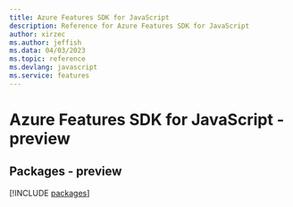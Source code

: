 ```yaml
---
title: Azure Features SDK for JavaScript
description: Reference for Azure Features SDK for JavaScript
author: xirzec
ms.author: jeffish
ms.data: 04/03/2023
ms.topic: reference
ms.devlang: javascript
ms.service: features
---
```

# Azure Features SDK for JavaScript - preview
## Packages - preview
[!INCLUDE [packages](features-index.md)]